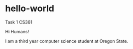 # hello-world
Task 1 CS361

Hi Humans!

I am a third year computer science student at Oregon State.
